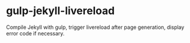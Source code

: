 # gulp-jekyll-livereload
Compile Jekyll with gulp, trigger livereload after page generation, display error code if necessary.
